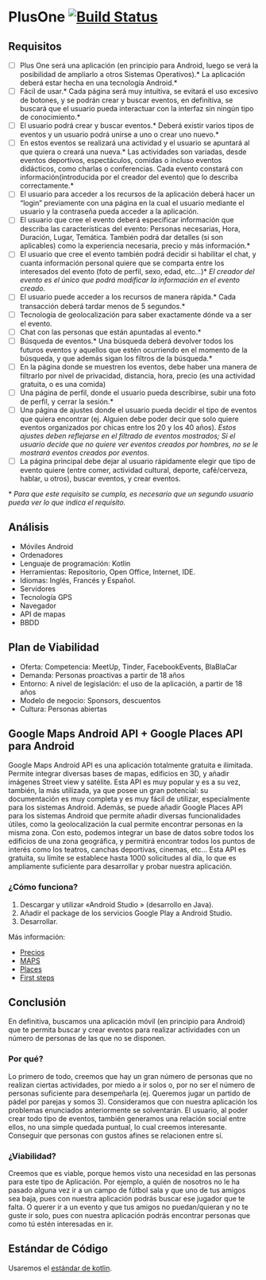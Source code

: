 # PlusOne [![Build Status](https://travis-ci.com/higab85/plusone.svg?token=TAzi6c7tXFDXVq6LSzqz&branch=master)](https://travis-ci.com/higab85/plusone)

## Requisitos

- [ ] Plus One será una aplicación (en principio para Android, luego se verá la posibilidad de ampliarlo a otros Sistemas Operativos).* La aplicación deberá estar hecha en una tecnología Android.*
- [ ] Fácil de usar.* Cada página será muy intuitiva, se evitará el uso excesivo de botones, y se podrán crear y buscar eventos, en definitiva, se buscará que el usuario pueda interactuar con la interfaz sin ningún tipo de conocimiento.*
- [ ] El usuario podrá crear y buscar eventos.* Deberá existir varios tipos de eventos y un usuario podrá unirse a uno o crear uno nuevo.*
- [ ] En estos eventos se realizará una actividad y el usuario se apuntará al que quiera o creará una nueva.* Las actividades son variadas, desde eventos deportivos, espectáculos, comidas o incluso eventos didácticos, como charlas o conferencias. Cada evento constará con información(introducida por el creador del evento) que lo describa correctamente.*
- [ ] El usuario para acceder a los recursos de la aplicación deberá hacer un “login” previamente con una página en la cual el usuario mediante el usuario y la contraseña pueda acceder a la aplicación.
- [ ] El usuario que cree el evento deberá especificar información que describa las características del evento: Personas necesarias, Hora, Duración, Lugar, Temática. También podrá dar detalles (si son aplicables) como la experiencia necesaria, precio y más información.\*
- [ ] El usuario que cree el evento también podrá decidir si habilitar el chat, y cuanta información personal quiere que se comparta entre los interesados del evento (foto de perfil, sexo, edad, etc…)\* *El creador del evento es el único que podrá modificar la información en el evento creado.*
- [ ] El usuario puede acceder a los recursos de manera rápida.* Cada transacción deberá tardar menos de 5 segundos.*
- [ ] Tecnología de geolocalización para saber exactamente dónde va a ser el evento.
- [ ] Chat con las personas que están apuntadas al evento.\* 
- [ ] Búsqueda de eventos.* Una búsqueda deberá devolver todos los futuros eventos y aquellos que estén ocurriendo en el momento de la búsqueda, y que además sigan los filtros de la búsqueda.*
- [ ] En la página donde se muestren los eventos, debe haber una manera de filtrarlo por nivel de privacidad, distancia, hora, precio (es una actividad gratuita, o es una comida)
- [ ] Una página de perfil, donde el usuario pueda describirse, subir una foto de perfil, y cerrar la sesión.\*
- [ ] Una página de ajustes donde el usuario pueda decidir el tipo de eventos que quiera encontrar (ej. Alguien debe poder decir que solo quiere eventos organizados por chicas entre los 20 y los 40 años). *Estos ajustes deben reflejarse en el filtrado de eventos mostrados; Si el usuario decide que no quiere ver eventos creados por hombres, no se le mostrará eventos creados por eventos.*
- [ ] La página principal debe dejar al usuario rápidamente elegir que tipo de evento quiere (entre comer, actividad cultural, deporte, café/cerveza, hablar, u otros), buscar eventos, y crear eventos.

\* *Para que este requisito se cumpla, es necesario que un segundo usuario pueda ver lo que indica el requisito.*

## Análisis
- Móviles Android
- Ordenadores
- Lenguaje de programación: Kotlin
- Herramientas: Repositorio, Open Office, Internet, IDE.
- Idiomas: Inglés, Francés y Español.
- Servidores
- Tecnología GPS
- Navegador
- API de mapas
- BBDD

## Plan de Viabilidad
- Oferta: Competencia: MeetUp, Tinder, FacebookEvents, BlaBlaCar
- Demanda: Personas proactivas a partir de 18 años
- Entorno: A nivel de legislación: el uso de la aplicación, a partir de 18 años
- Modelo de negocio: Sponsors, descuentos
- Cultura: Personas abiertas

## Google Maps Android API + Google Places API para Android
Google Maps Android API es una aplicación totalmente gratuita e ilimitada. Permite integrar diversas bases de mapas, edificios en 3D, y añadir imágenes Street view y satélite. Esta API es muy popular y es a su vez, también, la más utilizada, ya que posee un gran potencial: su documentación es muy completa y es muy fácil de utilizar, especialmente para los sistemas Android.
  Además, se puede añadir Google Places API para los sistemas Android que permite añadir diversas funcionalidades útiles, como la geolocalización la cual permite encontrar personas en la misma zona. Con esto, podemos integrar un base de datos sobre todos los edificios de una zona geográfica, y permitirá encontrar todos los puntos de interés como los teatros, canchas deportivas, cinemas, etc... Esta API es gratuita, su límite se establece hasta 1000 solicitudes al día, lo que es ampliamente suficiente para desarrollar y probar nuestra aplicación.  

### ¿Cómo funciona?

1. Descargar y utilizar «Android Studio » (desarrollo en Java).
2. Añadir el package de los servicios Google Play a Android Studio.
3. Desarrollar.

Más información: 
- [Precios](https://developers.google.com/maps/pricing-and-plans/#details)
- [MAPS](https://developers.google.com/maps/documentation/android-api/?hl=fr)
- [Places](https://developers.google.com/places/?hl=fr)
- [First steps](https://developers.google.com/maps/documentation/android-api/start?hl=fr)

## Conclusión 

En definitiva, buscamos una aplicación móvil (en principio para Android) que te permita buscar y crear eventos para realizar actividades con un número de personas de las que no se disponen.

### Por qué?
Lo primero de todo, creemos que hay un gran número de personas que no realizan ciertas actividades, por miedo a ir solos o, por no ser el número de personas suficiente para desempeñarla (ej. Queremos jugar un partido de pádel por parejas y somos 3).
Consideramos que con nuestra aplicación los problemas enunciados anteriormente se solventarán. 
El usuario, al poder crear todo tipo de eventos, también generamos una relación social entre ellos, no una simple quedada puntual, lo cual creemos interesante. Conseguir que personas con gustos afines se relacionen entre sí.

### ¿Viabilidad?
Creemos que es viable, porque hemos visto una necesidad en las personas para este tipo de Aplicación.
Por ejemplo, a quién de nosotros no le ha pasado alguna vez ir a un campo de fútbol sala y que uno de tus amigos sea baja, pues con nuestra aplicación podrás buscar ese jugador que te falta. O querer ir a un evento y que tus amigos no puedan/quieran y no te guste ir solo, pues con nuestra aplicación podrás encontrar personas que como tú estén interesadas en ir.


## Estándar de Código
Usaremos el [estándar de kotlin](https://kotlinlang.org/docs/reference/coding-conventions.html).
